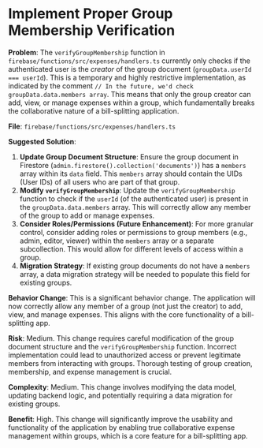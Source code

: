 # Implement Proper Group Membership Verification

**Problem**: The `verifyGroupMembership` function in `firebase/functions/src/expenses/handlers.ts` currently only checks if the authenticated user is the *creator* of the group document (`groupData.userId === userId`). This is a temporary and highly restrictive implementation, as indicated by the comment `// In the future, we'd check groupData.data.members array`. This means that only the group creator can add, view, or manage expenses within a group, which fundamentally breaks the collaborative nature of a bill-splitting application.

**File**: `firebase/functions/src/expenses/handlers.ts`

**Suggested Solution**:
1. **Update Group Document Structure**: Ensure the group document in Firestore (`admin.firestore().collection('documents')`) has a `members` array within its `data` field. This `members` array should contain the UIDs (User IDs) of all users who are part of that group.
2. **Modify `verifyGroupMembership`**: Update the `verifyGroupMembership` function to check if the `userId` (of the authenticated user) is present in the `groupData.data.members` array. This will correctly allow any member of the group to add or manage expenses.
3. **Consider Roles/Permissions (Future Enhancement)**: For more granular control, consider adding roles or permissions to group members (e.g., admin, editor, viewer) within the `members` array or a separate subcollection. This would allow for different levels of access within a group.
4. **Migration Strategy**: If existing group documents do not have a `members` array, a data migration strategy will be needed to populate this field for existing groups.

**Behavior Change**: This is a significant behavior change. The application will now correctly allow any member of a group (not just the creator) to add, view, and manage expenses. This aligns with the core functionality of a bill-splitting app.

**Risk**: Medium. This change requires careful modification of the group document structure and the `verifyGroupMembership` function. Incorrect implementation could lead to unauthorized access or prevent legitimate members from interacting with groups. Thorough testing of group creation, membership, and expense management is crucial.

**Complexity**: Medium. This change involves modifying the data model, updating backend logic, and potentially requiring a data migration for existing groups.

**Benefit**: High. This change will significantly improve the usability and functionality of the application by enabling true collaborative expense management within groups, which is a core feature for a bill-splitting app.